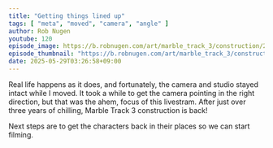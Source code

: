 ```yaml
---
title: "Getting things lined up"
tags: [ "meta", "moved", "camera", "angle" ]
author: Rob Nugen
youtube: 120
episode_image: https://b.robnugen.com/art/marble_track_3/construction/2025/2025_jun_02_set_up_in_yurigaoka_studio_1000.jpeg
episode_thumbnail: "https://b.robnugen.com/art/marble_track_3/construction/2025/thumbs/2025_jun_02_set_up_in_yurigaoka_studio_1000.jpeg"
date: 2025-05-29T03:26:58+09:00
---
```


Real life happens as it does, and fortunately, the camera and studio stayed intact while I moved.  It took a while to get the camera pointing in the right direction, but that was the ahem, focus of this livestram.
After just over three years of chilling, Marble Track 3 construction is back!

Next steps are to get the characters back in their places so we can start filming.
